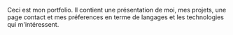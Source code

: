 Ceci est mon portfolio.
Il contient une présentation de moi, mes projets, une page contact et mes préferences en terme de langages et les technologies qui m'intéressent.
